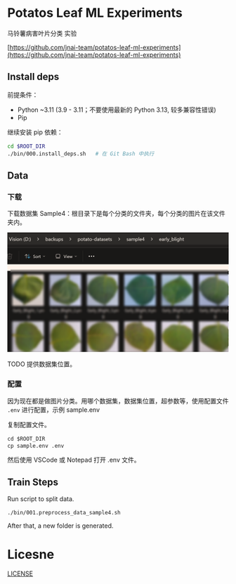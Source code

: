 # Potatos Leaf ML Experiments
马铃薯病害叶片分类 实验

[https://github.com/jnai-team/potatos-leaf-ml-experiments](https://github.com/jnai-team/potatos-leaf-ml-experiments)

## Install deps

前提条件：

* Python ~3.11 (3.9 - 3.11；不要使用最新的 Python 3.13, 较多兼容性错误)
* Pip

继续安装 pip 依赖：

```bash
cd $ROOT_DIR
./bin/000.install_deps.sh   # 在 Git Bash 中执行
```

## Data

### 下载

下载数据集 Sample4：根目录下是每个分类的文件夹，每个分类的图片在该文件夹内。

![](./assets/media/screenshot_20250318105436.png)

TODO 提供数据集位置。

### 配置

因为现在都是做图片分类。用哪个数据集，数据集位置，超参数等，使用配置文件 `.env` 进行配置，示例 sample.env

复制配置文件。

```
cd $ROOT_DIR
cp sample.env .env
```

然后使用 VSCode 或 Notepad 打开 .env 文件。

## Train Steps

Run script to split data.

```
./bin/001.preprocess_data_sample4.sh
```

After that, a new folder is generated.


# Licesne
[LICENSE](./LICENSE)